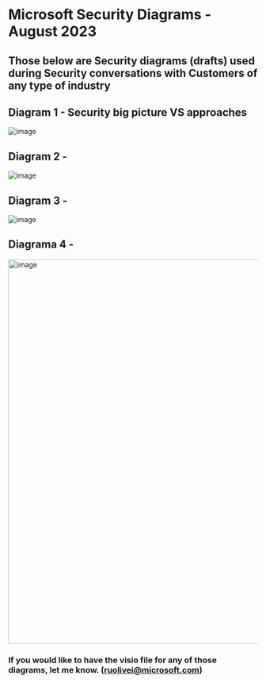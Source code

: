 # Microsoft Security Diagrams - August 2023

## Those below are Security diagrams (drafts) used during Security conversations with Customers of any type of industry

## Diagram 1 - Security big picture VS approaches
![image](https://github.com/rudneir2/Security-Diagrams-August-2023-/assets/97529152/7900d1ba-8ad1-4a2f-b4f8-ec42bff6e4ce)

## Diagram 2 - 
![image](https://github.com/rudneir2/Security-Diagrams-August-2023-/assets/97529152/90f49c1c-7056-4592-9586-0abbcd35f6af)

## Diagram 3 - 
![image](https://github.com/rudneir2/Security-Diagrams-August-2023-/assets/97529152/80c2c3c9-4c86-4358-acc6-3b57c760595e)

## Diagrama 4 - 
<img width="775" alt="image" src="https://github.com/rudneir2/Security-Diagrams-August-2023-/assets/97529152/df5ad4d3-41a5-400d-838b-8f9d6b60d455">

### If you would like to have the visio file for any of those diagrams, let me know. (ruolivei@microsoft.com)
